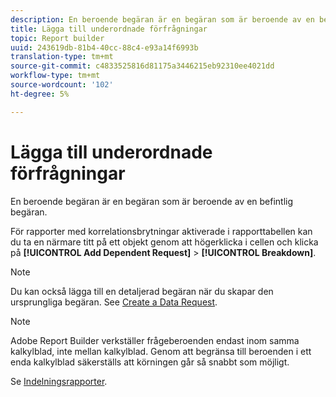 ```yaml
---
description: En beroende begäran är en begäran som är beroende av en befintlig begäran.
title: Lägga till underordnade förfrågningar
topic: Report builder
uuid: 243619db-81b4-40cc-88c4-e93a14f6993b
translation-type: tm+mt
source-git-commit: c4833525816d81175a3446215eb92310ee4021dd
workflow-type: tm+mt
source-wordcount: '102'
ht-degree: 5%

---
```



# Lägga till underordnade förfrågningar

En beroende begäran är en begäran som är beroende av en befintlig begäran.

För rapporter med korrelationsbrytningar aktiverade i rapporttabellen kan du ta en närmare titt på ett objekt genom att högerklicka i cellen och klicka på **[!UICONTROL Add Dependent Request]** > **[!UICONTROL Breakdown]**.

>[!NOTE]
>
>Du kan också lägga till en detaljerad begäran när du skapar den ursprungliga begäran. See [Create a Data Request](/help/analyze/report-builder/data-requests/t-create-a-data-request.md).

>[!NOTE]
>
>Adobe Report Builder verkställer frågeberoenden endast inom samma kalkylblad, inte mellan kalkylblad. Genom att begränsa till beroenden i ett enda kalkylblad säkerställs att körningen går så snabbt som möjligt.

Se [Indelningsrapporter](/help/analyze/reports-analytics/reports-customize/breakdowns.md).
